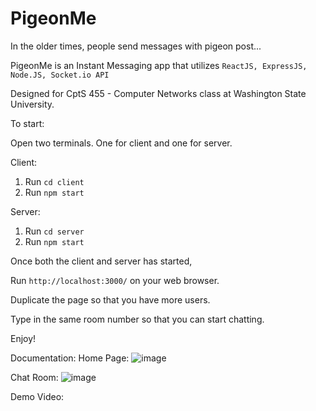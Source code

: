 # PigeonMe
In the older times, people send messages with pigeon post...

PigeonMe is an Instant Messaging app that utilizes `ReactJS, ExpressJS, Node.JS, Socket.io API`

Designed for CptS 455 - Computer Networks class at Washington State University.

To start:

Open two terminals. One for client and one for server.

Client:
1. Run `cd client`
2. Run `npm start`

Server:
1. Run `cd server`
2. Run `npm start`

Once both the client and server has started, 

Run `http://localhost:3000/` on your web browser.

Duplicate the page so that you have more users.

Type in the same room number so that you can start chatting.

Enjoy!

Documentation:
Home Page:
![image](https://github.com/AliDzulfiqar/PigeonMe/assets/66514385/840ccc39-8a9a-4a59-b647-acb7944c9da8)

Chat Room:
![image](https://github.com/AliDzulfiqar/PigeonMe/assets/66514385/e348b0d6-2fe2-43b6-a3cf-1ffc75b1b1d3)

Demo Video:
